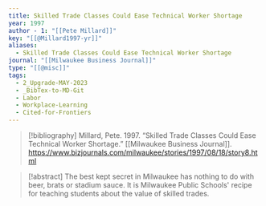 ```yaml
---
title: Skilled Trade Classes Could Ease Technical Worker Shortage
year: 1997
author - 1: "[[Pete Millard]]"
key: "[[@Millard1997-yr]]"
aliases:
  - Skilled Trade Classes Could Ease Technical Worker Shortage
journal: "[[Milwaukee Business Journal]]"
type: "[[@misc]]"
tags:
  - 2_Upgrade-MAY-2023
  - _BibTex-to-MD-Git
  - Labor
  - Workplace-Learning
  - Cited-for-Frontiers
---
```


> [!bibliography]
> Millard, Pete. 1997. “Skilled Trade Classes Could Ease Technical Worker Shortage.” [[Milwaukee Business Journal]]. https://www.bizjournals.com/milwaukee/stories/1997/08/18/story8.html

> [!abstract]
> The best kept secret in Milwaukee has nothing to do with beer, brats or stadium sauce. It is Milwaukee Public Schools' recipe for teaching students about the value of skilled trades.